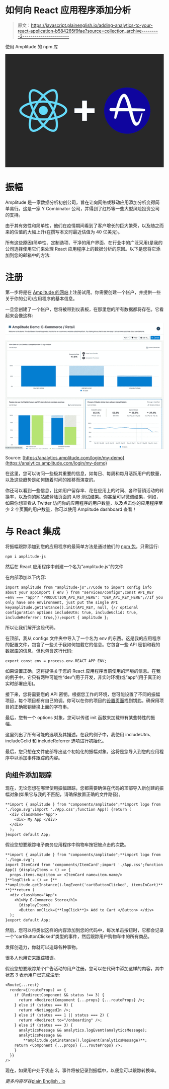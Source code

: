 # 如何向 React 应用程序添加分析

> 原文：<https://javascript.plainenglish.io/adding-analytics-to-your-react-application-b584265f9fae?source=collection_archive---------3----------------------->

使用 Amplitude 的 npm 库

![](img/f0b35800e742dcdb33663e76b89130d8.png)

# 振幅

Amplitude 是一家数据分析初创公司，旨在让向网络或移动应用添加分析变得简单易行。这是一家 Y Combinator 公司，并得到了红杉等一些大型风险投资公司的支持。

由于其有效性和简单性，他们在疫情期间看到了客户增长的巨大繁荣，以及随之而来的估值的大幅上升(在撰写本文时最近估值为 40 亿美元)。

所有这些原因(简单性、定制选项、干净的用户界面、在行业中的广泛采用)是我的公司选择使用它们来处理 React 应用程序上的数据分析的原因。以下是您将它添加到您的邮箱中的方法:

# 注册

第一步将是在 [Amplitude 的网站](https://amplitude.com/)上注册试用。你需要创建一个帐户，并提供一些关于你的公司/应用程序的基本信息。

一旦您创建了一个帐户，您将被带到仪表板，在那里您的所有数据都将存在。它看起来会像这样:

![](img/892e652df8bb206ee859cfdfe7f15046.png)

Source: [https://analytics.amplitude.com/login/my-demo](https://analytics.amplitude.com/login/my-demo)

在这里，您可以访问一些极其重要的信息，如每日、每周和每月活跃用户的数量，以及这些趋势是如何随着时间的推移而演变的。

你还可以看到一些信息，比如用户留存率、花在应用上的时间、各种营销活动的转换率，以及你的网站或登陆页面的 A/B 测试结果。你甚至可以微调结果，例如，如果你想查看从 Twitter 访问你的应用程序的用户数量，以及点击你的应用程序至少 2 个页面的用户数量，你可以使用 Amplitude dashboard 查看！

# 与 React 集成

将振幅跟踪添加到您的应用程序的最简单方法是通过他们的 [npm 包](https://www.npmjs.com/package/amplitude-js)。只需运行:

```
npm i amplitude-js
```

然后在 React 应用程序中创建一个名为“amplitude.js”的文件

在内部添加以下内容:

```
import amplitude from "amplitude-js";//Code to import config info about your appimport { env } from "services/configs";const API_KEY =env === "app"? "PRODUCTION_API_KEY_HERE": "DEV_API_KEY_HERE";//If you only have one environment, just put the single API keyamplitude.getInstance().init(API_KEY, null, {// optional configuration options includeUtm: true, includeGclid: true, includeReferrer: true,});export { amplitude };
```

所以让我们解开这段代码。

在顶部，我从 configs 文件夹中导入了一个名为 env 的东西。这是我的应用程序的配置文件，包含了一些关于我如何加载它的信息。它包含一些 API 密钥和我的数据库的信息，但也包含这行代码:

```
export const env = process.env.REACT_APP_ENV;
```

如果设置正确，这将提供关于您的 React 应用程序当前使用的环境的信息。在我的例子中，它只有两种可能性“dev”(用于开发，非实时环境)或“app”(用于真正的实时部署应用)。

接下来，您将需要您的 API 密钥。根据您工作的环境，您可能设置了不同的振幅项目，每个项目都有自己的调。你可以在你的项目的[设置页面](https://help.amplitude.com/hc/en-us/articles/360043750992)找到钥匙。确保用项目的正确密钥替换上面的字符串。

最后，您有一个 options 对象，您可以传递 init 函数来加载带有某些特性的振幅。

这里列出了所有可能的选项及其描述。在我的例子中，我使用 includeUtm、includeGclid 和 includeReferrer 选项进行初始化。

最后，您只想在文件底部导出这个初始化的振幅对象。这将是您导入到您的应用程序中以添加事件跟踪的内容。

## 向组件添加跟踪

现在，无论您想在哪里使用振幅跟踪，您都需要确保在代码的顶部导入新创建的振幅对象(如果它与我的不匹配，请确保放置正确的文件路径)。

```
**import { amplitude } from "components/amplitude";**import logo from './logo.svg';import './App.css';function App() {return (
  <div className="App">
    <div> My App </div>
  </div>
  );
}export default App;
```

假设您想要跟踪电子商务应用程序中购物车按钮被点击的次数。

```
**import { amplitude } from "components/amplitude";**import logo from './logo.svg';
import ItemCard from 'components/ItemCard';import './App.css';function App() {displayItems = () => {
  props.items.map(item => <ItemCard name=item.name/>
}**logClick = () => {** **amplitude.getInstance().logEvent('cartButtonClicked', itemsInCart)** **}**return (
  <div className="App">
    <h1>My E-Commerce Store</h1>
      {displayItems}
      <Button onClick={**logClick**}> Add to Cart </Button> </div>
  );
}export default App;
```

然后，您可以将类似这样的内容添加到您的代码中，每次单击按钮时，它都会记录一个“cartButtonClicked”类型的事件，然后跟踪用户购物车中的所有商品。

发挥创造力，你就可以追踪各种事物。

很多人也用它来跟踪错误。

假设您想要跟踪某个广告活动的用户注册。您可以在代码中添加这样的内容，其中状态 3 表示用户已完成注册:

```
<Route{...rest}
  render={(routeProps) => {
    if (RedirectComponent && status !== 3) {
      return <RedirectComponent {...props} {...routeProps} />;
    } else if (status === 0) {
      return <NotLoggedIn />;
    } else if (status === 1 || status === 2) {
      return <Redirect to="/onboarding" />;
    } else if (status === 3) {
      analyticsMessage && analytics.logEvent(analyticsMessage);
      analyticsMessage &&
        **amplitude.getInstance().logEvent(analyticsMessage)**;
    return <Component {...props} {...routeProps} />;
    }
  }}
/>
```

现在，如果用户处于状态 3，事件将被记录到振幅中，以便您可以跟踪转换率。

*更多内容尽在*[plain English . io](http://plainenglish.io/)